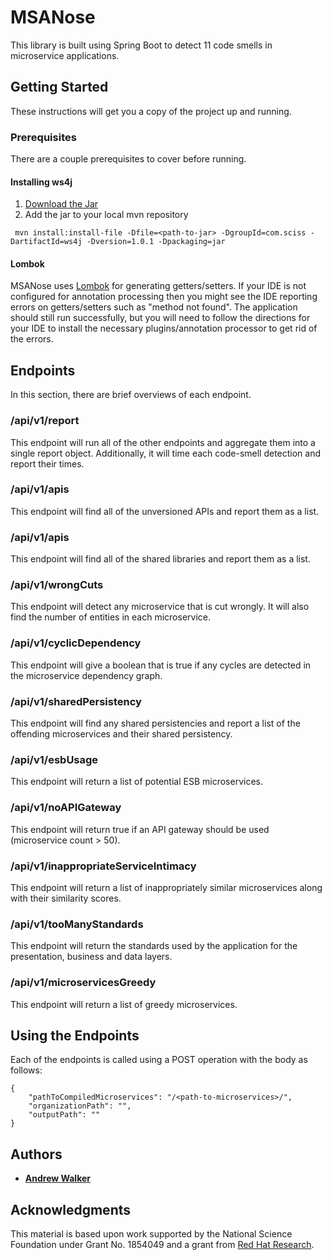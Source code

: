 # MSANose

This library is built using Spring Boot to detect 11 code smells in microservice applications.

## Getting Started

These instructions will get you a copy of the project up and running.

### Prerequisites

There are a couple prerequisites to cover before running.

#### Installing ws4j

1. [Download the Jar](https://code.google.com/archive/p/ws4j/downloads)
2. Add the jar to your local mvn repository

```
 mvn install:install-file -Dfile=<path-to-jar> -DgroupId=com.sciss -DartifactId=ws4j -Dversion=1.0.1 -Dpackaging=jar 
```
#### Lombok

MSANose uses [Lombok](https://projectlombok.org/) for generating getters/setters. If your IDE is not configured for annotation processing then you might see the IDE reporting errors on getters/setters such as "method not found". The application should still run successfully, but you will need to follow the directions for your IDE to install the necessary plugins/annotation processor to get rid of the errors.

## Endpoints

In this section, there are brief overviews of each endpoint.

### /api/v1/report 

This endpoint will run all of the other endpoints and aggregate them into a single report object. Additionally, it will time each code-smell detection and report their times.

### /api/v1/apis 

This endpoint will find all of the unversioned APIs and report them as a list.

### /api/v1/apis 

This endpoint will find all of the shared libraries and report them as a list.

### /api/v1/wrongCuts 

This endpoint will detect any microservice that is cut wrongly. It will also find the number of entities in each microservice.

### /api/v1/cyclicDependency 

This endpoint will give a boolean that is true if any cycles are detected in the microservice dependency graph.

### /api/v1/sharedPersistency 

This endpoint will find any shared persistencies and report a list of the offending microservices and their shared persistency.

### /api/v1/esbUsage 

This endpoint will return a list of potential ESB microservices.

### /api/v1/noAPIGateway 

This endpoint will return true if an API gateway should be used (microservice count > 50).

### /api/v1/inappropriateServiceIntimacy 

This endpoint will return a list of inappropriately similar microservices along with their similarity scores.

### /api/v1/tooManyStandards 

This endpoint will return the standards used by the application for the presentation, business and data layers.

### /api/v1/microservicesGreedy 

This endpoint will return a list of greedy microservices.

## Using the Endpoints

Each of the endpoints is called using a POST operation with the body as follows:

```
{
    "pathToCompiledMicroservices": "/<path-to-microservices>/",
    "organizationPath": "",
    "outputPath": ""
}
```

## Authors

* [**Andrew Walker**](https://github.com/walker76)

## Acknowledgments

This material is based upon work supported by the National Science Foundation under Grant No. 1854049 and a grant from [Red Hat Research](https://research.redhat.com).
